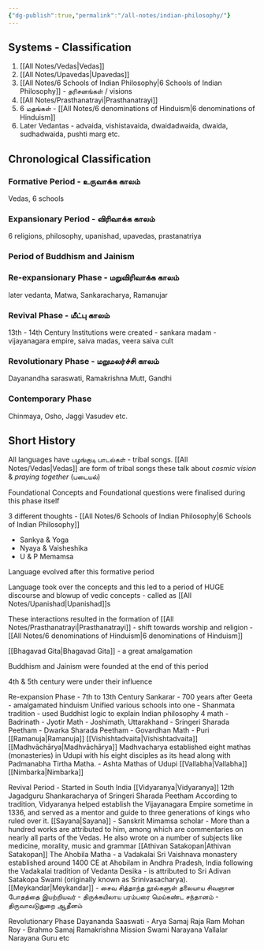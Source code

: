 ```yaml
---
{"dg-publish":true,"permalink":"/all-notes/indian-philosophy/"}
---
```




## Systems - Classification 
1. [[All Notes/Vedas\|Vedas]]
2. [[All Notes/Upavedas\|Upavedas]] 
4. [[All Notes/6 Schools of Indian Philosophy\|6 Schools of Indian Philosophy]] - தரிசனங்கள் / visions 
5. [[All Notes/Prasthanatrayi\|Prasthanatrayi]]
6. 6 மதங்கள் - [[All Notes/6 denominations of Hinduism\|6 denominations of Hinduism]]
7. Later Vedantas - advaida, vishistavaida, dwaidadwaida, dwaida, sudhadwaida, pushti marg etc. 

## Chronological Classification
### Formative Period - உருவாக்க காலம்
 Vedas, 6 schools
### Expansionary Period - விரிவாக்க காலம்
 6 religions, philosophy, upanishad, upavedas, prastanatriya  
### Period of Buddhism and Jainism

### Re-expansionary Phase - மறுவிரிவாக்க காலம்
 later vedanta, Matwa, Sankaracharya, Ramanujar
### Revival Phase - மீட்பு காலம்
 13th - 14th Century Institutions were created - sankara madam - vijayanagara empire, saiva madas, veera saiva cult
### Revolutionary Phase - மறுமலர்ச்சி காலம்
 Dayanandha saraswati, Ramakrishna Mutt, Gandhi
### Contemporary Phase
 Chinmaya, Osho, Jaggi Vasudev etc. 

## Short History

All languages have பழங்குடி பாடல்கள் - tribal songs. 
[[All Notes/Vedas\|Vedas]] are form of tribal songs 
 these talk about *cosmic vision* & *praying together* (படையல்)

Foundational Concepts and Foundational questions were finalised during this phase itself 

3 different thoughts - [[All Notes/6 Schools of Indian Philosophy\|6 Schools of Indian Philosophy]]
- Sankya & Yoga
- Nyaya & Vaisheshika
- U & P Memamsa 

Language evolved after this formative period 

Language took over the concepts and this led to a period of HUGE discourse and blowup of vedic concepts - called as [[All Notes/Upanishad\|Upanishad]]s 

These interactions resulted in the formation of [[All Notes/Prasthanatrayi\|Prasthanatrayi]] - shift towards worship and religion - [[All Notes/6 denominations of Hinduism\|6 denominations of Hinduism]]

[[Bhagavad Gita\|Bhagavad Gita]] - a great amalgamation  

Buddhism and Jainism were founded at the end of this period 

4th & 5th century were under their influence

Re-expansion Phase - 7th to 13th Century
	Sankarar -
		700 years after Geeta - amalgamated hinduism 
		Unified various schools into one - Shanmata tradition - used Buddhist logic to explain Indian philosophy 
		4 math - Badrinath 
		- Jyotir Math - Joshimath, Uttarakhand
		- Sringeri Sharada Peetham
		- Dwarka Sharada Peetham
		- Govardhan Math - Puri
	[[Ramanuja\|Ramanuja]]
		[[Vishishtadvaita\|Vishishtadvaita]]
	[[Madhvāchārya\|Madhvāchārya]]
		Madhvacharya established eight mathas (monasteries) in Udupi with his eight disciples as its head along with Padmanabha Tirtha Matha. - Ashta Mathas of Udupi
	[[Vallabha\|Vallabha]]
	[[Nimbarka\|Nimbarka]]

 Revival Period - Started in South India
	 [[Vidyaranya\|Vidyaranya]] 12th Jagadguru Shankaracharya of Sringeri Sharada Peetham
	 According to tradition, Vidyaranya helped establish the Vijayanagara Empire sometime in 1336, and served as a mentor and guide to three generations of kings who ruled over it. 
	 [[Sayana\|Sayana]] - Sanskrit Mimamsa scholar - More than a hundred works are attributed to him, among which are commentaries on nearly all parts of the Vedas. He also wrote on a number of subjects like medicine, morality, music and grammar
	 [[Athivan Satakopan\|Athivan Satakopan]] The Ahobila Matha - a Vadakalai Sri Vaishnava monastery established around 1400 CE at Ahobilam in Andhra Pradesh, India following the Vadakalai tradition of Vedanta Desika - is attributed to Sri Adivan Satakopa Swami (originally known as Srinivasacharya). 
	 [[Meykandar\|Meykandar]] -  சைவ சித்தாந்த நூல்களுள் தலையாய சிவஞான போதத்தை இயற்றியவர் - திருக்கயிலாய பரம்பரை மெய்கண்ட சந்தானம் - திருவாவடுதுறை ஆதீனம்
 
Revolutionary Phase
	Dayananda Saaswati - Arya Samaj
	Raja Ram Mohan Roy - Brahmo Samaj
	Ramakrishna Mission
	Swami Narayana
	Vallalar
	Narayana Guru etc

